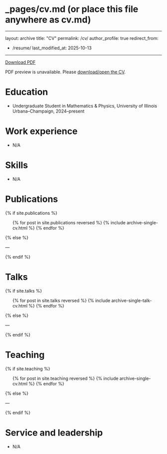 # _pages/cv.md  (or place this file anywhere as cv.md)
---
layout: archive
title: "CV"
permalink: /cv/
author_profile: true
redirect_from:
  - /resume/
last_modified_at: 2025-10-13
---

<p><a class="btn btn--primary" href="{{ 'files/CV_Zeyu_Zeng.pdf' | relative_url }}" download>Download PDF</a></p>

<object data="{{ 'files/CV_Zeyu_Zeng.pdf' | relative_url }}" type="application/pdf" width="100%" height="900">
  <p>PDF preview is unavailable. Please
    <a href="{{ 'files/CV_Zeyu_Zeng.pdf' | relative_url }}">download/open the CV</a>.
  </p>
</object>

Education
======
- Undergraduate Student in Mathematics & Physics, University of Illinois Urbana–Champaign, 2024–present

Work experience
======
- N/A

Skills
======
- N/A

Publications
======
{% if site.publications %}
<ul>
  {% for post in site.publications reversed %}
    {% include archive-single-cv.html %}
  {% endfor %}
</ul>
{% else %}
<p>—</p>
{% endif %}

Talks
======
{% if site.talks %}
<ul>
  {% for post in site.talks reversed %}
    {% include archive-single-talk-cv.html  %}
  {% endfor %}
</ul>
{% else %}
<p>—</p>
{% endif %}

Teaching
======
{% if site.teaching %}
<ul>
  {% for post in site.teaching reversed %}
    {% include archive-single-cv.html %}
  {% endfor %}
</ul>
{% else %}
<p>—</p>
{% endif %}

Service and leadership
======
- N/A
